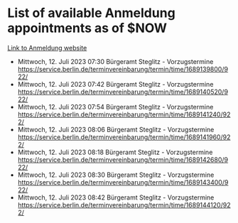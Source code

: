 # List of available Anmeldung appointments as of $NOW
[Link to Anmeldung website](https://service.berlin.de/terminvereinbarung/termin/tag.php?termin=1&anliegen[]=120686&dienstleisterlist=122210,122217,327316,122219,327312,122227,327314,122231,327346,122243,327348,122254,122252,329742,122260,329745,122262,329748,122271,327278,122273,327274,122277,327276,330436,122280,327294,122282,327290,122284,327292,122291,327270,122285,327266,122286,327264,122296,327268,150230,329760,122297,327286,122294,327284,122312,329763,122314,329775,122304,327330,122311,327334,122309,327332,317869,122281,327352,122279,329772,122283,122276,327324,122274,327326,122267,329766,122246,327318,122251,327320,122257,327322,122208,327298,122226,327300&herkunft=http%3A%2F%2Fservice.berlin.de%2Fdienstleistung%2F120686%2F)
- Mittwoch, 12. Juli 2023 07:30 Bürgeramt Steglitz - Vorzugstermine https://service.berlin.de/terminvereinbarung/termin/time/1689139800/922/
- Mittwoch, 12. Juli 2023 07:42 Bürgeramt Steglitz - Vorzugstermine https://service.berlin.de/terminvereinbarung/termin/time/1689140520/922/
- Mittwoch, 12. Juli 2023 07:54 Bürgeramt Steglitz - Vorzugstermine https://service.berlin.de/terminvereinbarung/termin/time/1689141240/922/
- Mittwoch, 12. Juli 2023 08:06 Bürgeramt Steglitz - Vorzugstermine https://service.berlin.de/terminvereinbarung/termin/time/1689141960/922/
- Mittwoch, 12. Juli 2023 08:18 Bürgeramt Steglitz - Vorzugstermine https://service.berlin.de/terminvereinbarung/termin/time/1689142680/922/
- Mittwoch, 12. Juli 2023 08:30 Bürgeramt Steglitz - Vorzugstermine https://service.berlin.de/terminvereinbarung/termin/time/1689143400/922/
- Mittwoch, 12. Juli 2023 08:42 Bürgeramt Steglitz - Vorzugstermine https://service.berlin.de/terminvereinbarung/termin/time/1689144120/922/
